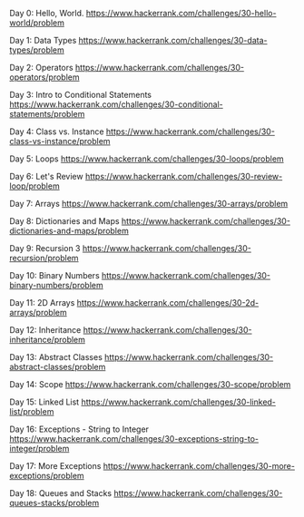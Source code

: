 Day 0: Hello, World.
https://www.hackerrank.com/challenges/30-hello-world/problem

Day 1: Data Types 
https://www.hackerrank.com/challenges/30-data-types/problem

Day 2: Operators
https://www.hackerrank.com/challenges/30-operators/problem

Day 3: Intro to Conditional Statements
https://www.hackerrank.com/challenges/30-conditional-statements/problem

Day 4: Class vs. Instance
https://www.hackerrank.com/challenges/30-class-vs-instance/problem

Day 5: Loops
https://www.hackerrank.com/challenges/30-loops/problem

Day 6: Let's Review
https://www.hackerrank.com/challenges/30-review-loop/problem

Day 7: Arrays
https://www.hackerrank.com/challenges/30-arrays/problem

Day 8: Dictionaries and Maps
https://www.hackerrank.com/challenges/30-dictionaries-and-maps/problem

Day 9: Recursion 3
https://www.hackerrank.com/challenges/30-recursion/problem

Day 10: Binary Numbers
https://www.hackerrank.com/challenges/30-binary-numbers/problem

Day 11: 2D Arrays
https://www.hackerrank.com/challenges/30-2d-arrays/problem

Day 12: Inheritance
https://www.hackerrank.com/challenges/30-inheritance/problem

Day 13: Abstract Classes
https://www.hackerrank.com/challenges/30-abstract-classes/problem

Day 14: Scope
https://www.hackerrank.com/challenges/30-scope/problem

Day 15: Linked List
https://www.hackerrank.com/challenges/30-linked-list/problem

Day 16: Exceptions - String to Integer
https://www.hackerrank.com/challenges/30-exceptions-string-to-integer/problem

Day 17: More Exceptions
https://www.hackerrank.com/challenges/30-more-exceptions/problem

Day 18: Queues and Stacks
https://www.hackerrank.com/challenges/30-queues-stacks/problem







